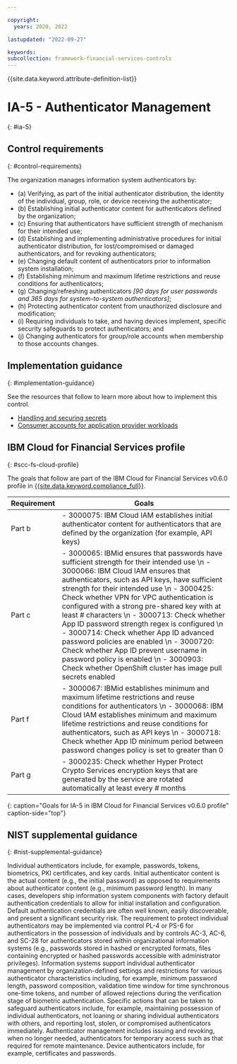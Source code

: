 ```yaml
---

copyright:
  years: 2020, 2022

lastupdated: "2022-09-27"

keywords: 
subcollection: framework-financial-services-controls
---
```


{{site.data.keyword.attribute-definition-list}}

         
# IA-5 - Authenticator Management
{: #ia-5}

## Control requirements
{: #control-requirements}

The organization manages information system authenticators by:

- (a) Verifying, as part of the initial authenticator distribution, the identity of the individual, group, role, or device receiving the authenticator;
- (b) Establishing initial authenticator content for authenticators defined by the organization;
- (c) Ensuring that authenticators have sufficient strength of mechanism for their intended use;
- (d) Establishing and implementing administrative procedures for initial authenticator distribution, for lost/compromised or damaged authenticators, and for revoking authenticators;
- (e) Changing default content of authenticators prior to information system installation;
- (f) Establishing minimum and maximum lifetime restrictions and reuse conditions for authenticators;
- (g) Changing/refreshing authenticators _[90 days for user passwords and 365 days for system-to-system authenticators]_;
- (h) Protecting authenticator content from unauthorized disclosure and modification;
- (i) Requiring individuals to take, and having devices implement, specific security safeguards to protect authenticators; and
- (j) Changing authenticators for group/role accounts when membership to those accounts changes.

## Implementation guidance
{: #implementation-guidance}

See the resources that follow to learn more about how to implement this control.

- [Handling and securing secrets](/docs/framework-financial-services?topic=framework-financial-services-shared-secrets)
- [Consumer accounts for application provider workloads](/docs/framework-financial-services?topic=framework-financial-services-shared-account-consumer)

## IBM Cloud for Financial Services profile
{: #scc-fs-cloud-profile}

The goals that follow are part of the IBM Cloud for Financial Services v0.6.0 profile in [{{site.data.keyword.compliance_full}}](/docs/security-compliance?topic=security-compliance-getting-started).

| Requirement | Goals |
|-------------|-------|
| Part b | - 3000075: IBM Cloud IAM establishes initial authenticator content for authenticators that are defined by the organization (for example, API keys) | 
| Part c | - 3000065: IBMid ensures that passwords have sufficient strength for their intended use \n - 3000066: IBM Cloud IAM ensures that authenticators, such as API keys, have sufficient strength for their intended use \n - 3000425: Check whether VPN for VPC authentication is configured with a strong pre-shared key with at least # characters \n - 3000713: Check whether App ID password strength regex is configured \n - 3000714: Check whether App ID advanced password policies are enabled \n - 3000720: Check whether App ID prevent username in password policy is enabled \n - 3000903: Check whether OpenShift cluster has image pull secrets enabled | 
| Part f | - 3000067: IBMid establishes minimum and maximum lifetime restrictions and reuse conditions for authenticators \n - 3000068: IBM Cloud IAM establishes minimum and maximum lifetime restrictions and reuse conditions for authenticators, such as API keys \n - 3000718: Check whether App ID minimum period between password changes policy is set to greater than 0 | 
| Part g | - 3000235: Check whether Hyper Protect Crypto Services encryption keys that are generated by the service are rotated automatically at least every # months | 
{: caption="Goals for IA-5 in IBM Cloud for Financial Services v0.6.0 profile" caption-side="top"}

## NIST supplemental guidance
{: #nist-supplemental-guidance}

Individual authenticators include, for example, passwords, tokens, biometrics, PKI certificates, and key cards. Initial authenticator content is the actual content (e.g., the initial password) as opposed to requirements about authenticator content (e.g., minimum password length). In many cases, developers ship information system components with factory default authentication credentials to allow for initial installation and configuration. Default authentication credentials are often well known, easily discoverable, and present a significant security risk. The requirement to protect individual authenticators may be implemented via control PL-4 or PS-6 for authenticators in the possession of individuals and by controls AC-3, AC-6, and SC-28 for authenticators stored within organizational information systems (e.g., passwords stored in hashed or encrypted formats, files containing encrypted or hashed passwords accessible with administrator privileges). Information systems support individual authenticator management by organization-defined settings and restrictions for various authenticator characteristics including, for example, minimum password length, password composition, validation time window for time synchronous one-time tokens, and number of allowed rejections during the verification stage of biometric authentication. Specific actions that can be taken to safeguard authenticators include, for example, maintaining possession of individual authenticators, not loaning or sharing individual authenticators with others, and reporting lost, stolen, or compromised authenticators immediately. Authenticator management includes issuing and revoking, when no longer needed, authenticators for temporary access such as that required for remote maintenance. Device authenticators include, for example, certificates and passwords.



